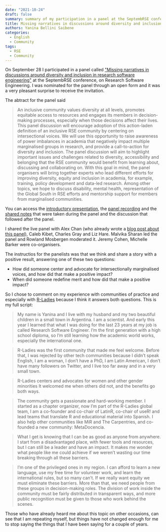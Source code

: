 ```yaml
---
date: "2021-10-24"
draft: false
summary: summary of my participation in a panel at the SeptembRSE conference.
title: Missing narratives in discussions around diversity and inclusion in research software engineering - SeptembRSE
authors: Yanina Bellini Saibene
categories:
  - English
  - Community
tags: 
  - RSE
  - Community
---
```


On September 28 I participated in a panel called ["Missing narratives in discussions around diversity and inclusion in research software engineering"](https://septembrse.github.io/#/event/L1001) at the SeptembRSE conference, on Research Software Engineering. I was nominated for the panel through an open form and it was a very pleasant surprise to receive the invitation.

The abtract for the panel said

> An inclusive community values diversity at all levels, promotes equitable access to resources and engages its members in decision-making processes, especially when those decisions affect their lives. This panel discussion will encourage adoption of this action-laden definition of an inclusive RSE community by centering on intersectional voices. We will use this opportunity to raise awareness of power imbalances in academia that negatively impact multiple marginalised groups in research, and provide a call-to-action for diversity and inclusion. The panel discussion will aim to highlight important issues and challenges related to diversity, accessibility and belonging that the RSE community would benefit from learning about, discussing and collaborating on. With this goal in mind, the panel organisers will bring together experts who lead different efforts for improving diversity, equity and inclusion in academia, for example, training, policy development and data-led research. Among other topics, we hope to discuss disability, mental health, representation of the Global South in RSE efforts and mentorship support for members from marginalised communities.

You can access the [introductory presentation](https://www.rowlandm.com/accessible/2021-09_SeptembRSE/), the [panel recording](https://www.youtube.com/watch?v=tpxCWCTSZUc&t=2014s) and the [shared notes](https://pad.sfconservancy.org/p/missing-narrative-rse-panel-2021) that were taken during the panel and the discussion that followed after the panel.

I shared the live panel with Alex Chan (who already wrote a [blog post about this panel](https://alexwlchan.net/2021/09/septembrse/)), Caleb Kibet, Charles Gray and Liz Hare. Malvika Sharan led the panel and Rowland Mosbergen moderated it. Jeremy Cohen, Michelle Barker were co-organisers.

The instructios for the panelists was that we think and share a story with a positive result, answering one of these two questions:

* How did someone center and advocate for intersectionally marginalised voices, and how did that make a positive impact?
* When did someone redefine merit and how did that make a positive impact?


So I chose to comment on my experience with communities of practice and especially with [R-Ladies](www.rladies.org) because I think it answers both questions. This is my full script:

> My name is Yanina and I live with my husband and my two beautiful children in a small town in Argentina. I am a scientist.  And early this year I learned that what I was doing for the last 23 years at my job is called Research Software Engineer. I’m the first generation with a high school diploma, so I’m still learning how the academic world works, especially the international one.

> R-Ladies was the first community that made me feel welcome. Before that, I was rejected by other tech communities because I didn’t speak English, I am a woman, I don’t have a PhD, I am Latin American, I don’t have many followers on Twitter, and I live too far away and in a very small town. 

> R-Ladies centers and advocates for women and other gender minorities It welcomed me when others did not, and the benefits go both ways.

> The community gets a passionate and hard-working member. I started as a chapter organizer, now I’m part of the R-Ladies global team, I am a co-founder and co-chair of LatinR, co-chair of useR! and lead teams that translate R and educational material into Spanish. I also help other communities like MiR and The Carpentries, and co-founded a new community: MetaDocencia.

> What I get is knowing that I can be as good as anyone from anywhere.  I start from a disadvantaged place, with fewer tools and resources, but I can still be a leader and have an impact. It makes me wonder what people like me could achieve if we weren’t wasting our time breaking through all these barriers.

> I’m one of the privileged ones in my region. I can afford to learn a new language, use my free time for volunteer work, and learn the international rules, but so many can’t.  If we really want equity we must eliminate these barriers. More than that, we need people from these groups in decision-making roles. The division of work inside the community must be fairly distributed in transparent ways, and more public recognition must be given to those who work behind the scenes. 


Those who have already heard me about this topic on other occasions, can see that I am repeating myself, but things have not changed enough for me to stop saying the things that I have been saying for a couple of years.